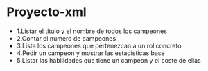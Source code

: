# Proyecto-xml

* 1.Listar el titulo y el nombre de todos los campeones
* 2.Contar el numero de campeones
* 3.Lista los campeones que pertenezcan a un rol concreto
* 4.Pedir un campeon y mostrar las estadisticas base
* 5.Listar las habilidades que tiene un campeon y el coste de ellas
